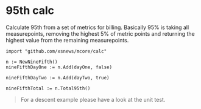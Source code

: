 95th calc
=========================
Calculate 95th from a set of metrics for billing. Basically 95%
is taking all measurepoints, removing the highest 5% of metric points and
returning the highest value from the remaining measurepoints.

```
import "github.com/xsnews/mcore/calc"

n := NewNineFifth()
nineFifthDayOne := n.Add(dayOne, false)

nineFifthDayTwo := n.Add(dayTwo, true)

nineFifthTotal := n.Total95th()
```

> For a descent example please have a look at the unit test.